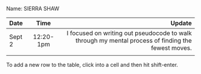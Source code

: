 Name: SIERRA SHAW

| Date   |   Time    |                                                                                             Update |
|:-------|:---------:|---------------------------------------------------------------------------------------------------:|
| Sept 2 | 12:20-1pm | I focused on writing out pseudocode to walk through my mental process of finding the fewest moves. |
|        |           |                                                                                                    |


To add a new row to the table, click into a cell and then hit shift-enter.
